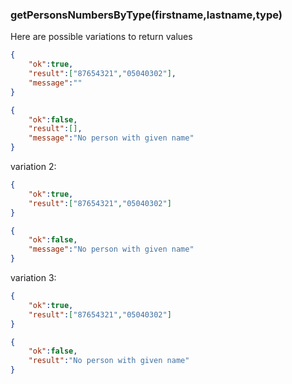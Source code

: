 ### **getPersonsNumbersByType(firstname,lastname,type)**

Here are possible variations to return values

```json
{
    "ok":true,
    "result":["87654321","05040302"],
    "message":""
}
```
```json
{
    "ok":false,
    "result":[],
    "message":"No person with given name"
}
```
variation 2:

```json
{
    "ok":true,
    "result":["87654321","05040302"]
}
```
```json
{
    "ok":false,
    "message":"No person with given name"
}
```
variation 3:

```json
{
    "ok":true,
    "result":["87654321","05040302"]
}
```
```json
{
    "ok":false,
    "result":"No person with given name"
}
```